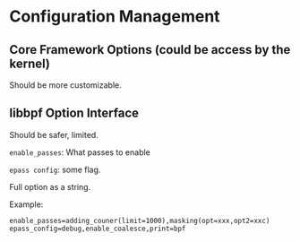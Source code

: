 # Configuration Management

## Core Framework Options (could be access by the kernel)

Should be more customizable.

## libbpf Option Interface

Should be safer, limited.

`enable_passes`: What passes to enable

`epass config`: some flag.

Full option as a string.

Example:

```
enable_passes=adding_couner(limit=1000),masking(opt=xxx,opt2=xxc)
epass_config=debug,enable_coalesce,print=bpf
```
